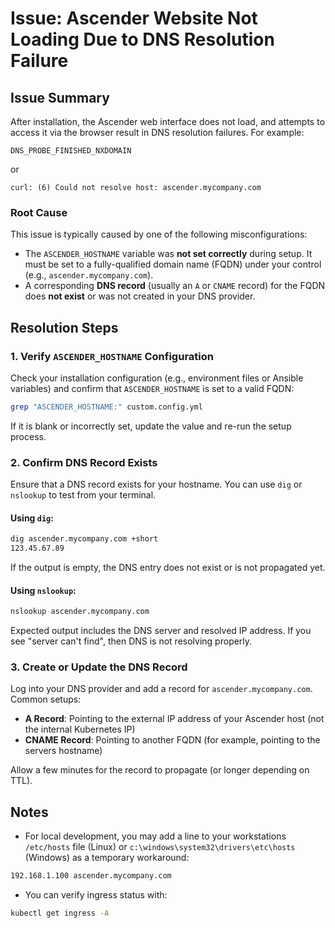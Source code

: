 # Issue: Ascender Website Not Loading Due to DNS Resolution Failure

## Issue Summary

After installation, the Ascender web interface does not load, and attempts to access it via the browser result in DNS resolution failures. For example:

```
DNS_PROBE_FINISHED_NXDOMAIN
```
or
```
curl: (6) Could not resolve host: ascender.mycompany.com
```

### Root Cause

This issue is typically caused by one of the following misconfigurations:

- The `ASCENDER_HOSTNAME` variable was **not set correctly** during setup. It must be set to a fully-qualified domain name (FQDN) under your control (e.g., `ascender.mycompany.com`).
- A corresponding **DNS record** (usually an `A` or `CNAME` record) for the FQDN does **not exist** or was not created in your DNS provider.

## Resolution Steps

### 1. Verify `ASCENDER_HOSTNAME` Configuration

Check your installation configuration (e.g., environment files or Ansible variables) and confirm that `ASCENDER_HOSTNAME` is set to a valid FQDN:

```bash
grep "ASCENDER_HOSTNAME:" custom.config.yml
```

If it is blank or incorrectly set, update the value and re-run the setup process.

### 2. Confirm DNS Record Exists

Ensure that a DNS record exists for your hostname. You can use `dig` or `nslookup` to test from your terminal.

#### Using `dig`:

``` bash
dig ascender.mycompany.com +short  
123.45.67.89
```

If the output is empty, the DNS entry does not exist or is not propagated yet.

#### Using `nslookup`:

```bash
nslookup ascender.mycompany.com
```

Expected output includes the DNS server and resolved IP address. If you see "server can't find", then DNS is not resolving properly.

### 3. Create or Update the DNS Record

Log into your DNS provider and add a record for `ascender.mycompany.com`. Common setups:

- **A Record**: Pointing to the external IP address of your Ascender host (not the internal Kubernetes IP)
- **CNAME Record**: Pointing to another FQDN (for example, pointing to the servers hostname)

Allow a few minutes for the record to propagate (or longer depending on TTL).

## Notes

- For local development, you may add a line to your workstations `/etc/hosts` file (Linux) or `c:\windows\system32\drivers\etc\hosts` (Windows) as a temporary workaround:
```bash
192.168.1.100 ascender.mycompany.com
```
- You can verify ingress status with:
```bash
kubectl get ingress -A
```

